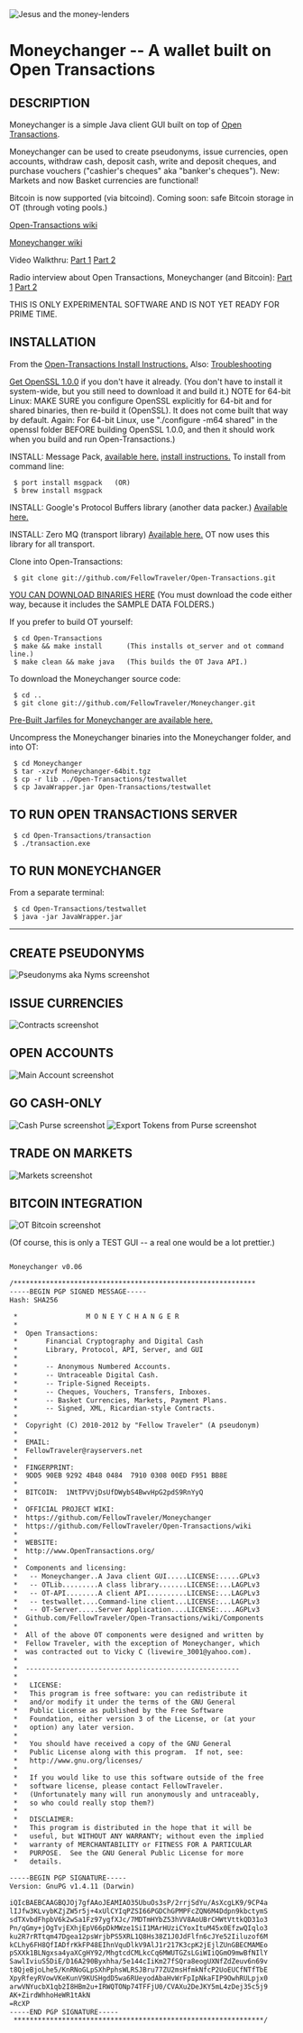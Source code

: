<img align="center" src="http://ft.vm.to/blogimages/moneychanger-credits.jpg" alt="Jesus and the money-lenders" />

Moneychanger -- A wallet built on Open Transactions
====================================

## DESCRIPTION

Moneychanger is a simple Java client GUI built on top of [Open Transactions](https://github.com/FellowTraveler/Open-Transactions/wiki).

Moneychanger can be used to create pseudonyms, issue currencies, open accounts, withdraw cash, deposit cash, write and deposit cheques, and purchase vouchers ("cashier's cheques" aka "banker's cheques"). New: Markets and now Basket currencies are functional!

Bitcoin is now supported (via bitcoind). Coming soon: safe Bitcoin storage in OT (through voting pools.) 

[Open-Transactions wiki](https://github.com/FellowTraveler/Open-Transactions/wiki)

[Moneychanger wiki](https://github.com/FellowTraveler/Moneychanger/wiki)

Video Walkthru:
[Part 1](http://vimeo.com/28141679)
[Part 2](http://vimeo.com/28142096)

Radio interview about Open Transactions, Moneychanger (and Bitcoin):
[Part 1](http://agoristradio.com/?p=234)
[Part 2](http://agoristradio.com/?p=246)

THIS IS ONLY EXPERIMENTAL SOFTWARE AND IS NOT YET READY FOR PRIME TIME.

## INSTALLATION

From the [Open-Transactions Install Instructions.](https://github.com/FellowTraveler/Open-Transactions/wiki/Install) Also: [Troubleshooting](https://github.com/FellowTraveler/Moneychanger/wiki/Troubleshooting)


[Get OpenSSL 1.0.0](https://github.com/FellowTraveler/Open-Transactions/wiki/Install-OpenSSL) if you don't have it already. (You don't have to install it system-wide, but you still need to download it and build it.)
NOTE for 64-bit Linux: MAKE SURE you configure OpenSSL explicitly for 64-bit and for shared binaries, then re-build it (OpenSSL). It does not come built that way by default. Again: For 64-bit Linux, use "./configure -m64 shared" in the openssl folder BEFORE building OpenSSL 1.0.0, and then it should work when you build and run Open-Transactions.)

INSTALL: Message Pack, [available here.](http://msgpack.org/)
[install instructions.](http://wiki.msgpack.org/display/MSGPACK/QuickStart+for+C+Language)
To install from command line: 

     $ port install msgpack   (OR)
     $ brew install msgpack

INSTALL: Google's Protocol Buffers library (another data packer.) [Available here.](http://code.google.com/p/protobuf/downloads/list)

INSTALL: Zero MQ (transport library)
[Available here.](http://www.zeromq.org/intro:get-the-software) 
OT now uses this library for all transport.

Clone into Open-Transactions:

     $ git clone git://github.com/FellowTraveler/Open-Transactions.git

[YOU CAN DOWNLOAD BINARIES HERE](https://github.com/FellowTraveler/Open-Transactions/downloads)
(You must download the code either way, because it includes the SAMPLE DATA FOLDERS.)

If you prefer to build OT yourself:

     $ cd Open-Transactions
     $ make && make install      (This installs ot_server and ot command line.)
     $ make clean && make java   (This builds the OT Java API.)

To download the Moneychanger source code:

     $ cd ..
     $ git clone git://github.com/FellowTraveler/Moneychanger.git

[Pre-Built Jarfiles for Moneychanger are available here.](https://github.com/FellowTraveler/Moneychanger/downloads)

Uncompress the Moneychanger binaries into the Moneychanger folder, and into OT:

     $ cd Moneychanger
     $ tar -xzvf Moneychanger-64bit.tgz
     $ cp -r lib ../Open-Transactions/testwallet
     $ cp JavaWrapper.jar Open-Transactions/testwallet

## TO RUN OPEN TRANSACTIONS SERVER

     $ cd Open-Transactions/transaction
     $ ./transaction.exe

## TO RUN MONEYCHANGER 

From a separate terminal:
 
     $ cd Open-Transactions/testwallet
     $ java -jar JavaWrapper.jar

--------------------------------------------------------

## CREATE PSEUDONYMS
<img src="http://ft.vm.to/blogimages/ot-nyms.png" alt="Pseudonyms aka Nyms screenshot" />

## ISSUE CURRENCIES
<img src="http://ft.vm.to/blogimages/ot-contracts.png" alt="Contracts screenshot" />

## OPEN ACCOUNTS
<img src="http://ft.vm.to/blogimages/ot-main.png" alt="Main Account screenshot" />

## GO CASH-ONLY
<img src="http://ft.vm.to/blogimages/ot-cash.gif" alt="Cash Purse screenshot" />

<img src="http://ft.vm.to/blogimages/ot-cash2.gif" alt="Export Tokens from Purse screenshot" />

## TRADE ON MARKETS
<img src="http://ft.vm.to/blogimages/ot-markets.png" alt="Markets screenshot" />

## BITCOIN INTEGRATION
<img src="http://ft.vm.to/blogimages/workingBTC.gif" alt="OT Bitcoin screenshot" />

(Of course, this is only a TEST GUI -- a real one would be a lot prettier.)

```xml

Moneychanger v0.06

/************************************************************
-----BEGIN PGP SIGNED MESSAGE-----
Hash: SHA256

 *                 M O N E Y C H A N G E R
 *
 *  Open Transactions:
 *       Financial Cryptography and Digital Cash
 *       Library, Protocol, API, Server, and GUI 
 *    
 *       -- Anonymous Numbered Accounts.
 *       -- Untraceable Digital Cash.
 *       -- Triple-Signed Receipts.
 *       -- Cheques, Vouchers, Transfers, Inboxes.
 *       -- Basket Currencies, Markets, Payment Plans.
 *       -- Signed, XML, Ricardian-style Contracts.
 *    
 *  Copyright (C) 2010-2012 by "Fellow Traveler" (A pseudonym)
 *
 *  EMAIL:
 *  FellowTraveler@rayservers.net
 *  
 *  FINGERPRINT:
 *  9DD5 90EB 9292 4B48 0484  7910 0308 00ED F951 BB8E
 *
 *  BITCOIN:  1NtTPVVjDsUfDWybS4BwvHpG2pdS9RnYyQ
 *
 *  OFFICIAL PROJECT WIKI:
 *  https://github.com/FellowTraveler/Moneychanger
 *  https://github.com/FellowTraveler/Open-Transactions/wiki
 *
 *  WEBSITE:
 *  http://www.OpenTransactions.org/
 *    
 *  Components and licensing:
 *   -- Moneychanger..A Java client GUI.....LICENSE:.....GPLv3
 *   -- OTLib.........A class library.......LICENSE:...LAGPLv3 
 *   -- OT-API........A client API..........LICENSE:...LAGPLv3
 *   -- testwallet....Command-line client...LICENSE:...LAGPLv3
 *   -- OT-Server.....Server Application....LICENSE:....AGPLv3
 *  Github.com/FellowTraveler/Open-Transactions/wiki/Components
 *
 *  All of the above OT components were designed and written by
 *  Fellow Traveler, with the exception of Moneychanger, which
 *  was contracted out to Vicky C (livewire_3001@yahoo.com).
 *
 *  -----------------------------------------------------
 *
 *   LICENSE:
 *   This program is free software: you can redistribute it
 *   and/or modify it under the terms of the GNU General
 *   Public License as published by the Free Software
 *   Foundation, either version 3 of the License, or (at your
 *   option) any later version.
 *
 *   You should have received a copy of the GNU General
 *   Public License along with this program.  If not, see:
 *   http://www.gnu.org/licenses/
 *
 *   If you would like to use this software outside of the free
 *   software license, please contact FellowTraveler.
 *   (Unfortunately many will run anonymously and untraceably,
 *   so who could really stop them?)
 *   
 *   DISCLAIMER:
 *   This program is distributed in the hope that it will be
 *   useful, but WITHOUT ANY WARRANTY; without even the implied
 *   warranty of MERCHANTABILITY or FITNESS FOR A PARTICULAR
 *   PURPOSE.  See the GNU General Public License for more
 *   details.
 
-----BEGIN PGP SIGNATURE-----
Version: GnuPG v1.4.11 (Darwin)

iQIcBAEBCAAGBQJOj7gfAAoJEAMIAO35UbuOs3sP/2rrjSdYu/AsXcgLK9/9CP4a
lIJfw3KLvybKZjZW5r5j+4xUlCYIqPZSI66PGDChGPMPFcZQN6M4Ddpn9kbctymS
sdTXvbdFhpbV6k2wSa1Fz97ygfXJc/7MDTmHYbZ53hVV8AoUBrCHWtVttkQD31o3
Pn/qGmy+jOgTvjEXhjEpV66pDkMWze1SiI1MArHUziCYoxItuM45x0EfzwQIqlo3
ku2R7rRTtqm47Dgea12psWrjbPS5XRL1Q8Hs38Z1J0JdFlfn6cJYe52Iiluzof6M
kCLhy6FH8QfIADfrKkFP48EIhnVquDlkV9AlJ1r217K3cpK2jEjlZUnGBECMAMEo
pSXXk1BLNgxsa4yaXCgHY92/MhgtcdCMLkcCq6MWUTGZsLGiWIiQGmO9mwBfNIlY
SawlIviuS5DiE/D16A290Byxhha/5e144cIiKm27fSQra8eogUXNfZdZeuv6n69v
t8QjeBjoLhe5/KnRNoGLpSXhPphsWLRSJBru77ZU2msHfmkNfcP2UoEUCfNTfTbE
XpyRfeyRVowVKeKunV9KUSHgdD5wa6RUeyodAbaHvWrFpIpNkaFIP9OwhRULpjx0
arwVNYucbX1qb2I8HBm2u+IRWQTONp74TFFjU0/CVAXu2DeJKY5mL4zDej35c5j9
AK+ZirdWhhoHeWR1tAkN
=RcXP
-----END PGP SIGNATURE-----
 **************************************************************/

```


 
